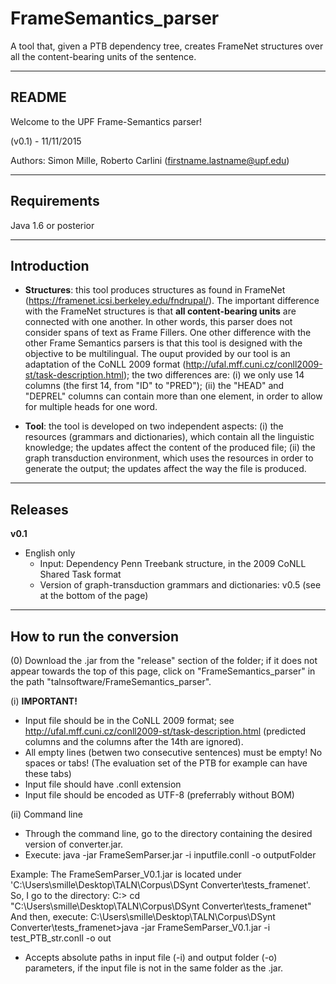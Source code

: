 # FrameSemantics_parser
A tool that, given a PTB dependency tree, creates FrameNet structures over all the content-bearing units of the sentence.

----------
  README
----------
Welcome to the UPF Frame-Semantics parser!

(v0.1) - 11/11/2015

Authors: Simon Mille, Roberto Carlini (firstname.lastname@upf.edu)


-------------
Requirements
-------------
Java 1.6 or posterior

-------------
Introduction
-------------
* <b>Structures</b>: this tool produces structures as found in FrameNet (https://framenet.icsi.berkeley.edu/fndrupal/). The important difference with the FrameNet structures is that <b>all content-bearing units</b> are connected with one another. In other words, this parser does not consider spans of text as Frame Fillers. One other difference with the other Frame Semantics parsers is that this tool is designed with the objective to be multilingual.
The ouput provided by our tool is an adaptation of the CoNLL 2009 format (http://ufal.mff.cuni.cz/conll2009-st/task-description.html); the two differences are: (i) we only use 14 columns (the first 14, from "ID" to "PRED"); (ii) the "HEAD" and "DEPREL" columns can contain more than one element, in order to allow for multiple heads for one word.

* <b>Tool</b>: the tool is developed on two independent aspects:
  (i) the resources (grammars and dictionaries), which contain all the linguistic knowledge; the updates affect the content of the produced file;
  (ii) the graph transduction environment, which uses the resources in order to generate the output; the updates affect the way the file is produced.


--------
Releases
--------
<b>v0.1</b>
* English only
  - Input: Dependency Penn Treebank structure, in the 2009 CoNLL Shared Task format
  - Version of graph-transduction grammars and dictionaries: v0.5 (see at the bottom of the page)


--------------------------
How to run the conversion
--------------------------
(0) Download the .jar from the "release" section of the folder; if it does not appear towards the top of this page, click on "FrameSemantics_parser" in the path "talnsoftware/FrameSemantics_parser".

(i) <b>IMPORTANT!</b>
* Input file should be in the CoNLL 2009 format; see http://ufal.mff.cuni.cz/conll2009-st/task-description.html (predicted columns and the columns after the 14th are ignored).
* All empty lines (betwen two consecutive sentences) must be empty! No spaces or tabs! (The evaluation set of the PTB for example can have these tabs)
* Input file should have .conll extension
* Input file should be encoded as UTF-8 (preferrably without BOM)

(ii) Command line
* Through the command line, go to the directory containing the desired version of converter.jar.
* Execute:
 java -jar FrameSemParser.jar -i inputfile.conll -o outputFolder

Example: 
  The FrameSemParser_V0.1.jar is located under 'C:\Users\smille\Desktop\TALN\Corpus\DSynt Converter\tests_framenet'.
  So, I go to the directory:
    C:> cd "C:\Users\smille\Desktop\TALN\Corpus\DSynt Converter\tests_framenet"
  And then, execute:
    C:\Users\smille\Desktop\TALN\Corpus\DSynt Converter\tests_framenet>java -jar FrameSemParser_V0.1.jar -i test_PTB_str.conll -o out

* Accepts absolute paths in input file (-i) and output folder (-o) parameters, if the input file is not in the same folder as the .jar.

